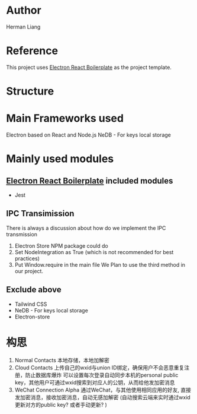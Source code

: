 # Author
Herman Liang

# Reference
This project uses [Electron React Boilerplate](https://github.com/electron-react-boilerplate) as the project template. 

# Structure
# Main Frameworks used
Electron based on React and Node.js
NeDB - For keys local storage

# Mainly used modules 
## [Electron React Boilerplate](https://github.com/electron-react-boilerplate) included modules
- Jest

## IPC Transimission
There is always a discussion about how do we implement the IPC transmission
1. Electron Store NPM package could do
2. Set NodeIntegration as True (which is not recommended for best practices)
3. Put Window.require in the main file
We Plan to use the third method in our project. 

## Exclude above
- Tailwind CSS
- NeDB - For keys local storage
- Electron-store



# 构思
1. Normal Contacts
本地存储，本地加解密
2. Cloud Contacts
上传自己的wxid与union ID绑定，确保用户不会恶意重复注册，防止数据库爆炸
可以设置每次登录自动同步本机的personal public key，其他用户可通过wxid搜索到对应人的公钥，从而给他发加密消息
3. WeChat Connection Alpha
通过WeChat，与其他使用相同应用的好友, 直接发加密消息，接收加密消息，自动无感加解密
(自动搜索云端来实时通过wxid更新对方的public key? 或者手动更新? )

